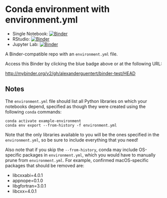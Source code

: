 # Conda environment with environment.yml

- Single Notebook: [![Binder](http://mybinder.org/badge_logo.svg)](http://mybinder.org/v2/gh/alexanderguentert/binder-test/HEAD?filepath=geo__gdp__inventar_der_schuetzenswerten_gaerten_und_anlagen_von_kommunaler_bedeutung_der_stadt__61681bfd-373e-49bd-b6b0-7c449e512cb4.ipynb)
- RStudio: [![Binder](http://mybinder.org/badge_logo.svg)](http://mybinder.org/v2/gh/alexanderguentert/binder-test/main?urlpath=rstudio)
- Jupyter Lab: [![Binder](https://mybinder.org/badge_logo.svg)](https://mybinder.org/v2/gh/alexanderguentert/binder-test/main?urlpath=lab)

A Binder-compatible repo with an `environment.yml` file.

Access this Binder by clicking the blue badge above or at the following URL:

http://mybinder.org/v2/gh/alexanderguentert/binder-test/HEAD

## Notes
The `environment.yml` file should list all Python libraries on which your notebooks
depend, specified as though they were created using the following `conda` commands:

```
conda activate example-environment
conda env export --from-history -f environment.yml
```

Note that the only libraries available to you will be the ones specified in
the `environment.yml`, so be sure to include everything that you need! 

Also note that if you skip the `--from-history`, conda may include OS-specific
packages in `environment.yml`, which you would have to manually prune from
`environment.yml`.  For example, confirmed macOS-specific packages that should
be removed are:

* libcxxabi=4.0.1
* appnope=0.1.0
* libgfortran=3.0.1
* libcxx=4.0.1
